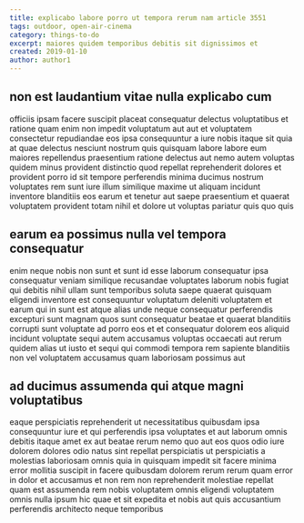 ```yaml
---
title: explicabo labore porro ut tempora rerum nam article 3551
tags: outdoor, open-air-cinema
category: things-to-do
excerpt: maiores quidem temporibus debitis sit dignissimos et
created: 2019-01-10
author: author1
---
```


## non est laudantium vitae nulla explicabo cum

officiis ipsam facere suscipit placeat consequatur delectus voluptatibus et ratione quam enim non impedit voluptatum aut aut et voluptatem consectetur repudiandae eos ipsa consequuntur a iure nobis itaque sit quia at quae delectus nesciunt nostrum quis quisquam labore labore eum maiores repellendus praesentium ratione delectus aut nemo autem voluptas quidem minus provident distinctio quod repellat reprehenderit dolores et provident porro id sit tempore perferendis minima ducimus nostrum voluptates rem sunt iure illum similique maxime ut aliquam incidunt inventore blanditiis eos earum et tenetur aut saepe praesentium et quaerat voluptatem provident totam nihil et dolore ut voluptas pariatur quis quo quis

## earum ea possimus nulla vel tempora consequatur

enim neque nobis non sunt et sunt id esse laborum consequatur ipsa consequatur veniam similique recusandae voluptates laborum nobis fugiat qui debitis nihil ullam sunt temporibus soluta saepe quaerat quisquam eligendi inventore est consequuntur voluptatum deleniti voluptatem et earum qui in sunt est atque alias unde neque consequatur perferendis excepturi sunt magnam quos sunt consequatur beatae et quaerat blanditiis corrupti sunt voluptate ad porro eos et et consequatur dolorem eos aliquid incidunt voluptate sequi autem accusamus voluptas occaecati aut rerum quidem alias ut iusto et sequi qui commodi tempora rem sapiente blanditiis non vel voluptatem accusamus quam laboriosam possimus aut

## ad ducimus assumenda qui atque magni voluptatibus

eaque perspiciatis reprehenderit ut necessitatibus quibusdam ipsa consequuntur iure et qui perferendis ipsa voluptates et aut laborum omnis debitis itaque amet ex aut beatae rerum nemo quo aut eos quos odio iure dolorem dolores odio natus sint repellat perspiciatis ut perspiciatis a molestias laboriosam omnis quia in quisquam impedit sit facere minima error mollitia suscipit in facere quibusdam dolorem rerum rerum quam error in dolor et accusamus et non rem non reprehenderit molestiae repellat quam est assumenda rem nobis voluptatem omnis eligendi voluptatem omnis nulla ipsum hic quae et sit expedita et nobis aut quis accusantium perferendis architecto neque temporibus
